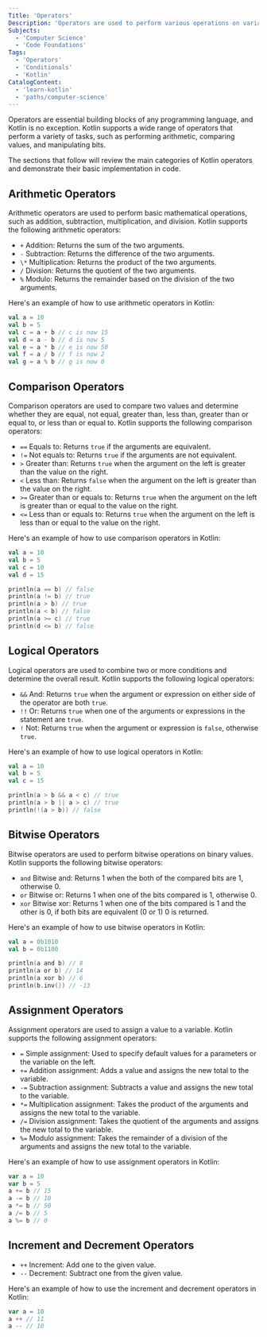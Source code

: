 ```yaml
---
Title: 'Operators'
Description: 'Operators are used to perform various operations on variables and values of various data types.'
Subjects:
  - 'Computer Science'
  - 'Code Foundations'
Tags:
  - 'Operators'
  - 'Conditionals'
  - 'Kotlin'
CatalogContent:
  - 'learn-kotlin'
  - 'paths/computer-science'
---
```


Operators are essential building blocks of any programming language, and Kotlin is no exception. Kotlin supports a wide range of operators that perform a variety of tasks, such as performing arithmetic, comparing values, and manipulating bits.

The sections that follow will review the main categories of Kotlin operators and demonstrate their basic implementation in code.

## Arithmetic Operators

Arithmetic operators are used to perform basic mathematical operations, such as addition, subtraction, multiplication, and division. Kotlin supports the following arithmetic operators:

- `+` Addition: Returns the sum of the two arguments.
- `-` Subtraction: Returns the difference of the two arguments.
- `\*` Multiplication: Returns the product of the two arguments.
- `/` Division: Returns the quotient of the two arguments.
- `%` Modulo: Returns the remainder based on the division of the two arguments.

Here's an example of how to use arithmetic operators in Kotlin:

```kotlin
val a = 10
val b = 5
val c = a + b // c is now 15
val d = a - b // d is now 5
val e = a * b // e is now 50
val f = a / b // f is now 2
val g = a % b // g is now 0
```

## Comparison Operators

Comparison operators are used to compare two values and determine whether they are equal, not equal, greater than, less than, greater than or equal to, or less than or equal to. Kotlin supports the following comparison operators:

- `==` Equals to: Returns `true` if the arguments are equivalent.
- `!=` Not equals to: Returns `true` if the arguments are not equivalent.
- `>` Greater than: Returns `true` when the argument on the left is greater than the value on the right.
- `<` Less than: Returns `false` when the argument on the left is greater than the value on the right.
- `>=` Greater than or equals to: Returns `true` when the argument on the left is greater than or equal to the value on the right.
- `<=` Less than or equals to: Returns `true` when the argument on the left is less than or equal to the value on the right.

Here's an example of how to use comparison operators in Kotlin:

```kotlin
val a = 10
val b = 5
val c = 10
val d = 15

println(a == b) // false
println(a != b) // true
println(a > b) // true
println(a < b) // false
println(a >= c) // true
println(d <= b) // false
```

## Logical Operators

Logical operators are used to combine two or more conditions and determine the overall result. Kotlin supports the following logical operators:

- `&&` And: Returns `true` when the argument or expression on either side of the operator are both `true`.
- `!!` Or: Returns `true` when one of the arguments or expressions in the statement are `true`.
- `!` Not: Returns `true` when the argument or expression is `false`, otherwise `true`.

Here's an example of how to use logical operators in Kotlin:

```kotlin
val a = 10
val b = 5
val c = 15

println(a > b && a < c) // true
println(a > b || a > c) // true
println(!(a > b)) // false
```

## Bitwise Operators

Bitwise operators are used to perform bitwise operations on binary values. Kotlin supports the following bitwise operators:

- `and` Bitwise and: Returns 1 when the both of the compared bits are 1, otherwise 0.
- `or` Bitwise or: Returns 1 when one of the bits compared is 1, otherwise 0.
- `xor` Bitwise xor: Returns 1 when one of the bits compared is 1 and the other is 0, if both bits are equivalent (0 or 1) 0 is returned.

Here's an example of how to use bitwise operators in Kotlin:

```kotlin
val a = 0b1010
val b = 0b1100

println(a and b) // 8
println(a or b) // 14
println(a xor b) // 6
println(b.inv()) // -13
```

## Assignment Operators

Assignment operators are used to assign a value to a variable. Kotlin supports the following assignment operators:

- `=` Simple assignment: Used to specify default values for a parameters or the variable on the left.
- `+=` Addition assignment: Adds a value and assigns the new total to the variable.
- `-=` Subtraction assignment: Subtracts a value and assigns the new total to the variable.
- `*=` Multiplication assignment: Takes the product of the arguments and assigns the new total to the variable.
- `/=` Division assignment: Takes the quotient of the arguments and assigns the new total to the variable.
- `%=` Modulo assignment: Takes the remainder of a division of the arguments and assigns the new total to the variable.

Here's an example of how to use assignment operators in Kotlin:

```kotlin
var a = 10
var b = 5
a += b // 15
a -= b // 10
a *= b // 50
a /= b // 5
a %= b // 0
```

## Increment and Decrement Operators

- `++` Increment: Add one to the given value.
- `--` Decrement: Subtract one from the given value.

Here's an example of how to use the increment and decrement operators in Kotlin:

```kotlin
var a = 10
a ++ // 11
a -- // 10
```
